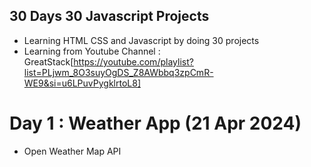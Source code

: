 ## 30 Days 30 Javascript Projects
- Learning HTML CSS and Javascript by doing 30 projects
- Learning from Youtube Channel : GreatStack[https://youtube.com/playlist?list=PLjwm_8O3suyOgDS_Z8AWbbq3zpCmR-WE9&si=u6LPuvPygklrtoL8]

# Day 1 : Weather App (21 Apr 2024)
- Open Weather Map API